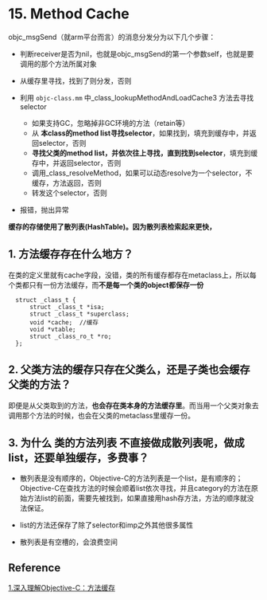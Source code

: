 #  15. Method Cache

objc_msgSend（就arm平台而言）的消息分发分为以下几个步骤：

* 判断receiver是否为nil，也就是objc_msgSend的第一个参数self，也就是要调用的那个方法所属对象

* 从缓存里寻找，找到了则分发，否则

* 利用 `objc-class.mm` 中_class_lookupMethodAndLoadCache3 方法去寻找selector

     * 如果支持GC，忽略掉非GC环境的方法（retain等）
     * 从 **本class的method list寻找selector**，如果找到，填充到缓存中，并返回selector，否则
     * **寻找父类的method list，并依次往上寻找，直到找到selector**，填充到缓存中，并返回selector，否则
     * 调用_class_resolveMethod，如果可以动态resolve为一个selector，不缓存，方法返回，否则
     * 转发这个selector，否则
* 报错，抛出异常

**缓存的存储使用了散列表(HashTable)。因为散列表检索起来更快，**

## 1. 方法缓存存在什么地方？
在类的定义里就有cache字段，没错，类的所有缓存都存在metaclass上，所以每个类都只有一份方法缓存，而**不是每一个类的object都保存一份**

```
  struct _class_t {
      struct _class_t *isa;
      struct _class_t *superclass;
      void *cache;  //缓存
      void *vtable;
      struct _class_ro_t *ro;
  };
```

## 2. 父类方法的缓存只存在父类么，还是子类也会缓存父类的方法？

即便是从父类取到的方法，**也会存在类本身的方法缓存里**。而当用一个父类对象去调用那个方法的时候，也会在父类的metaclass里缓存一份。

## 3. 为什么 类的方法列表 不直接做成散列表呢，做成list，还要单独缓存，多费事？

* 散列表是没有顺序的，Objective-C的方法列表是一个list，是有顺序的；Objective-C在查找方法的时候会顺着list依次寻找，并且category的方法在原始方法list的前面，需要先被找到，如果直接用hash存方法，方法的顺序就没法保证。

* list的方法还保存了除了selector和imp之外其他很多属性

* 散列表是有空槽的，会浪费空间



## Reference
[1.深入理解Objective-C：方法缓存](https://tech.meituan.com/DiveIntoMethodCache.html)
